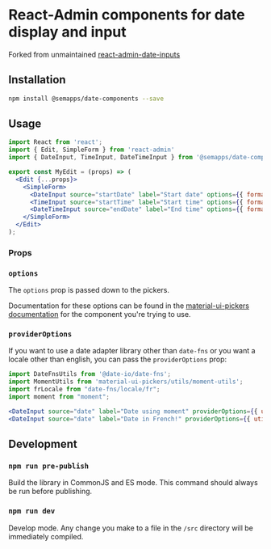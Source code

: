 # React-Admin components for date display and input

Forked from unmaintained [react-admin-date-inputs](https://github.com/vascofg/react-admin-date-inputs)

## Installation

```bash
npm install @semapps/date-components --save
```

## Usage

```jsx
import React from 'react';
import { Edit, SimpleForm } from 'react-admin'
import { DateInput, TimeInput, DateTimeInput } from '@semapps/date-components';

export const MyEdit = (props) => (
  <Edit {...props}>
    <SimpleForm>
      <DateInput source="startDate" label="Start date" options={{ format: 'dd/MM/yyyy' }} />
      <TimeInput source="startTime" label="Start time" options={{ format: 'HH:mm:ss' }} />
      <DateTimeInput source="endDate" label="End time" options={{ format: 'dd/MM/yyyy, HH:mm:ss', ampm: false, clearable: true }} />
    </SimpleForm>
  </Edit>
);

```

### Props

### `options`

The `options` prop is passed down to the pickers.

Documentation for these options can be found in the [material-ui-pickers documentation](https://material-ui-pickers.dev/) for the component you're trying to use.

### `providerOptions`

If you want to use a date adapter library other than `date-fns` or you want a locale other than english, you can pass the `providerOptions` prop:

```jsx
import DateFnsUtils from '@date-io/date-fns';
import MomentUtils from 'material-ui-pickers/utils/moment-utils';
import frLocale from "date-fns/locale/fr";
import moment from "moment";

<DateInput source="date" label="Date using moment" providerOptions={{ utils: MomentUtils }} />
<DateInput source="date" label="Date in French!" providerOptions={{ utils: DateFnsUtils, locale: frLocale }} />
```

## Development

### `npm run pre-publish`

Build the library in CommonJS and ES mode.
This command should always be run before publishing.

### `npm run dev`

Develop mode. Any change you make to a file in the `/src` directory will be immediately compiled.

